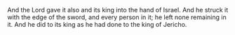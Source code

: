 And the Lord gave it also and its king into the hand of Israel. And he struck it with the edge of the sword, and every person in it; he left none remaining in it. And he did to its king as he had done to the king of Jericho.
